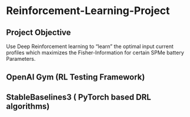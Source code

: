 # Reinforcement-Learning-Project




## Project Objective

Use Deep Reinforcement learning to “learn” the optimal input current profiles which maximizes the Fisher-Information for certain SPMe battery Parameters. 



## OpenAI Gym (RL Testing Framework)




## StableBaselines3 ( PyTorch based DRL algorithms) 

